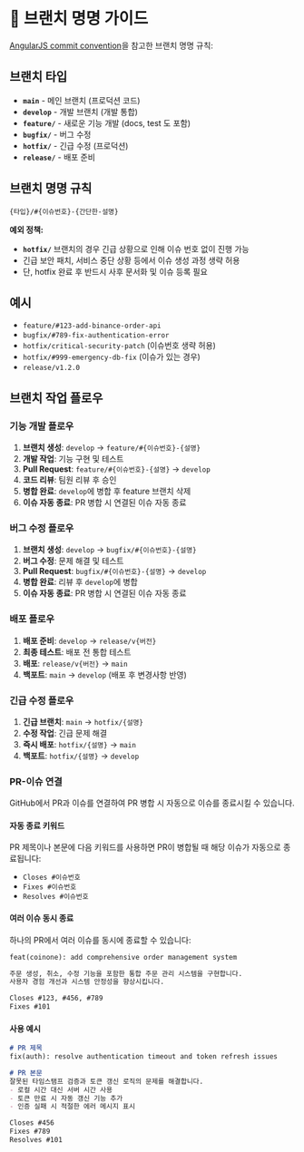 # 🌳 브랜치 명명 가이드

[AngularJS commit convention](https://gist.github.com/stephenparish/9941e89d80e2bc58a153)을 참고한 브랜치 명명 규칙:

## 브랜치 타입
- **`main`** - 메인 브랜치 (프로덕션 코드)
- **`develop`** - 개발 브랜치 (개발 통합)
- **`feature/`** - 새로운 기능 개발 (docs, test 도 포함)
- **`bugfix/`** - 버그 수정
- **`hotfix/`** - 긴급 수정 (프로덕션)
- **`release/`** - 배포 준비

## 브랜치 명명 규칙
```text
{타입}/#{이슈번호}-{간단한-설명}
```

**예외 정책:**
- **`hotfix/`** 브랜치의 경우 긴급 상황으로 인해 이슈 번호 없이 진행 가능
- 긴급 보안 패치, 서비스 중단 상황 등에서 이슈 생성 과정 생략 허용
- 단, hotfix 완료 후 반드시 사후 문서화 및 이슈 등록 필요

## 예시
- `feature/#123-add-binance-order-api`
- `bugfix/#789-fix-authentication-error`
- `hotfix/critical-security-patch` (이슈번호 생략 허용)
- `hotfix/#999-emergency-db-fix` (이슈가 있는 경우)
- `release/v1.2.0`

## 브랜치 작업 플로우

### 기능 개발 플로우
1. **브랜치 생성**: `develop` → `feature/#{이슈번호}-{설명}`
2. **개발 작업**: 기능 구현 및 테스트
3. **Pull Request**: `feature/#{이슈번호}-{설명}` → `develop`
4. **코드 리뷰**: 팀원 리뷰 후 승인
5. **병합 완료**: `develop`에 병합 후 feature 브랜치 삭제
6. **이슈 자동 종료**: PR 병합 시 연결된 이슈 자동 종료

### 버그 수정 플로우
1. **브랜치 생성**: `develop` → `bugfix/#{이슈번호}-{설명}`
2. **버그 수정**: 문제 해결 및 테스트
3. **Pull Request**: `bugfix/#{이슈번호}-{설명}` → `develop`
4. **병합 완료**: 리뷰 후 `develop`에 병합
5. **이슈 자동 종료**: PR 병합 시 연결된 이슈 자동 종료

### 배포 플로우
1. **배포 준비**: `develop` → `release/v{버전}`
2. **최종 테스트**: 배포 전 통합 테스트
3. **배포**: `release/v{버전}` → `main`
4. **백포트**: `main` → `develop` (배포 후 변경사항 반영)

### 긴급 수정 플로우
1. **긴급 브랜치**: `main` → `hotfix/{설명}`
2. **수정 작업**: 긴급 문제 해결
3. **즉시 배포**: `hotfix/{설명}` → `main`
4. **백포트**: `hotfix/{설명}` → `develop`

### PR-이슈 연결

GitHub에서 PR과 이슈를 연결하여 PR 병합 시 자동으로 이슈를 종료시킬 수 있습니다.

#### 자동 종료 키워드
PR 제목이나 본문에 다음 키워드를 사용하면 PR이 병합될 때 해당 이슈가 자동으로 종료됩니다:

- `Closes #이슈번호`
- `Fixes #이슈번호`
- `Resolves #이슈번호`

#### 여러 이슈 동시 종료
하나의 PR에서 여러 이슈를 동시에 종료할 수 있습니다:

```markdown
feat(coinone): add comprehensive order management system

주문 생성, 취소, 수정 기능을 포함한 통합 주문 관리 시스템을 구현합니다.
사용자 경험 개선과 시스템 안정성을 향상시킵니다.

Closes #123, #456, #789
Fixes #101
```

#### 사용 예시
```markdown
# PR 제목
fix(auth): resolve authentication timeout and token refresh issues

# PR 본문  
잘못된 타임스탬프 검증과 토큰 갱신 로직의 문제를 해결합니다.
- 로컬 시간 대신 서버 시간 사용
- 토큰 만료 시 자동 갱신 기능 추가
- 인증 실패 시 적절한 에러 메시지 표시

Closes #456
Fixes #789
Resolves #101
```